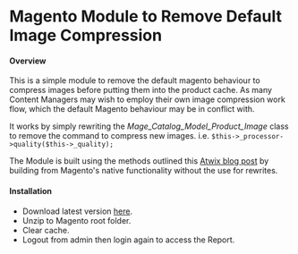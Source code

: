 # Magento Module to Remove Default Image Compression
#### Overview
This is a simple module to remove the default magento behaviour to compress images before putting them into the product cache.  As many Content Managers may wish to employ their own image compression work flow, which the default Magento behaviour may be in conflict with.

It works by simply rewriting the *Mage_Catalog_Model_Product_Image* class to remove the command to compress new images.
i.e. `$this->_processor->quality($this->_quality);`

The Module is built using the methods outlined this [Atwix blog post](http://www.atwix.com/magento/simple-products-report/) by building from Magento's native functionality without the use for rewrites.

#### Installation
* Download latest version [here](https://github.com/rossmc/Rossmc_ImageCompression/archive/master.zip). 
* Unzip to Magento root folder.
* Clear cache.
* Logout from admin then login again to access the Report.